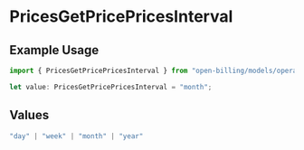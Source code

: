# PricesGetPricePricesInterval

## Example Usage

```typescript
import { PricesGetPricePricesInterval } from "open-billing/models/operations";

let value: PricesGetPricePricesInterval = "month";
```

## Values

```typescript
"day" | "week" | "month" | "year"
```